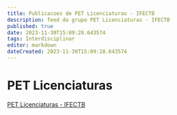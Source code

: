 ```yaml
---
title: Publicacoes de PET Licenciaturas - IFECTB 
description: feed do grupo PET Licenciaturas - IFECTB
published: true
date: 2023-11-30T15:09:28.643574
tags: Interdisciplinar
editor: markdown
dateCreated: 2023-11-30T15:09:28.643574
---
```


# PET Licenciaturas
[PET Licenciaturas - IFECTB](/grupo/112PETLicenciaturasIFECTB.md)